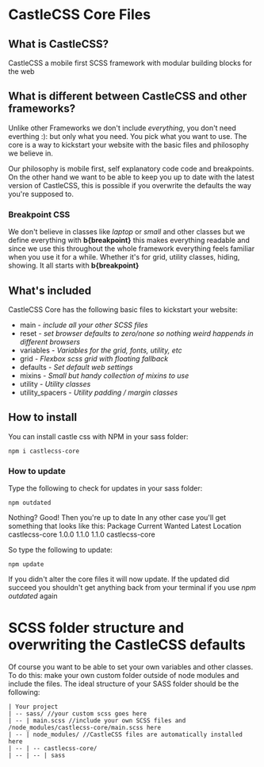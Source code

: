 # CastleCSS Core Files

## What is CastleCSS?
CastleCSS a mobile first SCSS framework with modular building blocks for the web

## What is different between CastleCSS and other frameworks?
Unlike other Frameworks we don't include *everything*, you don't need everthing :): but only what you need. 
You pick what you want to use. The core is a way to kickstart your website with the basic files and philosophy we believe in.

Our philosophy is mobile first, self explanatory code code and breakpoints. On the other hand we want to be able to keep you up to date with the latest version of CastleCSS, this is possible if you overwrite the defaults the way you're supposed to.

### Breakpoint CSS
We don't believe in classes like *laptop* or *small* and other classes but we define everything with **b{breakpoint}** this makes everything readable and since we use this throughout the whole framework everything feels familiar when you use it for a while. Whether it's for grid, utility classes, hiding, showing. It all starts with **b{breakpoint}**

## What's included
CastleCSS Core has the following basic files to kickstart your website:

- main - *include all your other SCSS files*
- reset - *set browser defaults to zero/none so nothing weird happends in different browsers*
- variables - *Variables for the grid, fonts, utility, etc*
- grid - *Flexbox scss grid with floating fallback*
- defaults - *Set default web settings*
- mixins - *Small but handy collection of mixins to use*
- utility - *Utility classes*
- utility_spacers - *Utility padding / margin classes*

## How to install
You can install castle css with NPM in your sass folder:

	npm i castlecss-core
	
### How to update
Type the following to check for updates in your sass folder:
	
	npm outdated
	

Nothing? Good! Then you're up to date
In any other case you'll get something that looks like this:
Package		Current	Wanted	Latest	Location
castlecss-core  1.0.0	1.1.0	1.1.0	castlecss-core

So type the following to update:

	npm update

If you didn't alter the core files it will now update.
If the updated did succeed you shouldn't get anything back from your terminal if you use *npm outdated* again

# SCSS folder structure and overwriting the CastleCSS defaults
Of course you want to be able to set your own variables and other classes. To do this: make your own custom folder outside of node modules and include the files. The ideal structure of your SASS folder should be the following:

	| Your project
	| -- sass/ //your custom scss goes here
	| -- | main.scss //include your own SCSS files and /node_modules/castlecss-core/main.scss here
	| -- | node_modules/ //CastleCSS files are automatically installed here
	| -- | -- castlecss-core/
	| -- | -- | sass 
